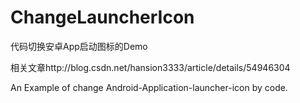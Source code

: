 # ChangeLauncherIcon
代码切换安卓App启动图标的Demo

相关文章http://blog.csdn.net/hansion3333/article/details/54946304

An Example of change Android-Application-launcher-icon by code.
